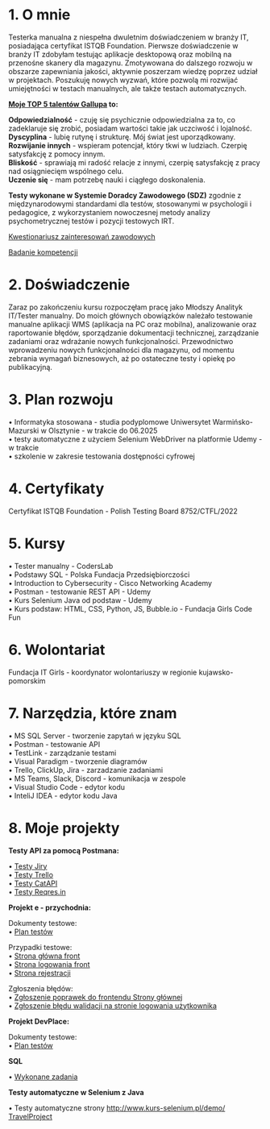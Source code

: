 
# **1. O mnie**     

Testerka manualna z niespełna dwuletnim doświadczeniem w branży IT, posiadająca certyfikat ISTQB Foundation. Pierwsze doświadczenie w branży IT zdobyłam testując aplikacje desktopową oraz mobilną na przenośne skanery dla magazynu. Zmotywowana do dalszego rozwoju w obszarze zapewniania jakości, aktywnie poszerzam wiedzę poprzez udział w projektach. Poszukuję nowych wyzwań, które pozwolą mi rozwijać umiejętności w testach manualnych, ale także testach automatycznych.    

**[Moje TOP 5 talentów Gallupa](https://drive.google.com/file/d/1yeA4RT8mD1uAq6rxnDT4P0RfzmE66e0I/view?usp=drive_link) to:**   

**Odpowiedzialność** - czuję się psychicznie odpowiedzialna za to, co zadeklaruje się zrobić, posiadam wartości takie jak uczciwość i lojalność.   
**Dyscyplina** - lubię rutynę i strukturę. Mój świat jest uporządkowany.    
**Rozwijanie innych** - wspieram potencjał, który tkwi w ludziach. Czerpię satysfakcję z pomocy innym.   
**Bliskość** - sprawiają mi radość relacje z innymi, czerpię satysfakcję z pracy nad osiągniecięm wspólnego celu.   
**Uczenie się** - mam potrzebę nauki i ciągłego doskonalenia.    

**Testy wykonane w Systemie Doradcy Zawodowego (SDZ)** zgodnie z międzynarodowymi standardami dla testów, stosowanymi w psychologii i pedagogice, z wykorzystaniem nowoczesnej metody analizy psychometrycznej testów i pozycji testowych IRT.   

[Kwestionariusz zainteresowań zawodowych](https://drive.google.com/file/d/1px8pkptLQLe_lGf0WYSlz1HYqOM9J1OG/view?usp=drive_link)    

[Badanie kompetencji](https://drive.google.com/file/d/15tlVYUegX1_7q0EkH0aZ4Kmodxs5XAa8/view?usp=drive_link)    


# **2. Doświadczenie**

   Zaraz po zakończeniu kursu rozpoczęłam pracę jako Młodszy Analityk IT/Tester manualny. 
Do moich głównych obowiązków należało testowanie manualne aplikacji WMS (aplikacja na PC oraz mobilna), analizowanie oraz raportowanie błędów, sporządzanie dokumentacji
technicznej, zarządzanie zadaniami oraz wdrażanie nowych funkcjonalności. 
Przewodnictwo wprowadzeniu nowych funkcjonalności dla magazynu, od momentu zebrania wymagań biznesowych, aż po ostateczne testy i opiekę po publikacyjną.

# **3. Plan rozwoju**
          
   • Informatyka stosowana - studia podyplomowe Uniwersytet Warmińsko-Mazurski w Olsztynie - w trakcie do 06.2025     
   • testy automatyczne z użyciem Selenium WebDriver na platformie Udemy - w trakcie       
   • szkolenie w zakresie testowania dostępności cyfrowej     
   
# **4. Certyfikaty**

   Certyfikat ISTQB Foundation  - Polish Testing Board 8752/CTFL/2022

# **5. Kursy**

   • Tester manualny - CodersLab   
   • Podstawy SQL - Polska Fundacja Przedsiębiorczości   
   • Introduction to Cybersecurity - Cisco Networking Academy   
   • Postman - testowanie REST API - Udemy     
   • Kurs Selenium Java od podstaw - Udemy     
   • Kurs podstaw: HTML, CSS, Python, JS, Bubble.io - Fundacja Girls Code Fun    

# **6. Wolontariat**

   Fundacja IT Girls - koordynator wolontariuszy w regionie kujawsko-pomorskim     

# **7. Narzędzia, które znam**

• MS SQL Server - tworzenie zapytań w języku SQL   
• Postman - testowanie API  
• TestLink - zarządzanie testami          
• Visual Paradigm - tworzenie diagramów   
• Trello, ClickUp, Jira - zarzadzanie zadaniami    
• MS Teams, Slack, Discord - komunikacja w zespole  
• Visual Studio Code - edytor kodu  
• InteliJ IDEA - edytor kodu Java  

# **8. Moje projekty**


**Testy API za pomocą Postmana:**    

• [Testy Jiry](https://github.com/jprzybytkowska/Jira-Postman-tests)    
• [Testy Trello](https://github.com/jprzybytkowska/Trello-Postman-Tests)   
• [Testy CatAPI](https://github.com/jprzybytkowska/TheCatAPI-Postman-Tests)   
• [Testy Reqres.in](https://github.com/jprzybytkowska/reqres.in-Postman-Tests)  


**Projekt e - przychodnia:**  

Dokumenty testowe:   
• [Plan testów](https://github.com/jprzybytkowska/Dokumenty-testowe-Projekt-Przychodnia/blob/main/PLAN%20TESTO%CC%81W%20e-przychodnia.pdf)  
            
Przypadki testowe:   
• [Strona główna front](https://docs.google.com/spreadsheets/d/1P97LOrVHQD8s6V1xENHK320XPEoqtapy5ZtchSUQJ5c/edit?usp=drive_link)    
• [Strona logowania front](https://docs.google.com/spreadsheets/d/1Dz729Q3Z0zhLQ1ErEvl2vnZogJzcP1HOTskVsiCakg0/edit?usp=drive_link)    
• [Strona rejestracji](https://docs.google.com/spreadsheets/d/1BQllDz7C_nhCOElG0e4XuiVRyjWcAJGr6fKVmZ1Jzpg/edit?usp=drive_link)   
            
Zgłoszenia błędów:   
• [Zgłoszenie poprawek do frontendu Strony głównej](https://drive.google.com/file/d/12QYOiOYfC98prvUsA6YEcV540SjVXJ-m/view?usp=sharing)   
• [Zgłoszenie błędu walidacji na stronie logowania użytkownika](https://drive.google.com/file/d/1bTFVvZoyhC0Ro7HZ2orzd_1EBhnshbzT/view?usp=sharing)     

**Projekt DevPlace:** 

Dokumenty testowe:   
• [Plan testów](https://github.com/jprzybytkowska/Dokumenty-Testowe-Projekt-DevPlace/blob/main/PLAN%20TESTO%CC%81W%20DevPlace.pdf)     


**SQL**   
 
• [Wykonane zadania](https://github.com/jprzybytkowska/SQL)    

**Testy automatyczne w Selenium z Java**     

• Testy automatyczne strony http://www.kurs-selenium.pl/demo/    
[TravelProject](https://github.com/jprzybytkowska/TravelProject/tree/main/TravelProjects/src/test/java/pl.seleniumdemo/tests)      











